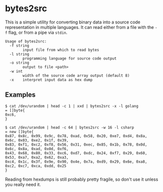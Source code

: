 # bytes2src

This is a simple utility for converting binary data into a source code
representation in multiple languages. It can read either from a file with the
`-f` flag, or from a pipe via `stdin`.

```
Usage of bytes2src:
  -f string
    	input file from which to read bytes
  -l string
    	programming language for source code output
  -o string
    	output to file <path>
  -w int
    	width of the source code array output (default 8)
  -x	interpret input data as hex dump
```

## Examples
```
$ cat /dev/urandom | head -c 1 | xxd | bytes2src -x -l golang
= []byte{
0xc6,
}

$ cat /dev/urandom | head -c 64 | bytes2src -w 16 -l csharp
= new []byte{
0x87, 0x8c, 0x99, 0x9c, 0x78, 0xad, 0x58, 0x20, 0xe7, 0xd4, 0x8a, 0x6c, 0x03, 0xe2, 0x1f, 0x39,
0x83, 0xf1, 0xc2, 0xf8, 0x56, 0x31, 0xec, 0x85, 0x1b, 0x78, 0x0d, 0x6c, 0x8a, 0xad, 0x0d, 0xf6,
0x43, 0x68, 0x80, 0x33, 0xc6, 0xd7, 0xdc, 0x24, 0xf7, 0x29, 0x60, 0x53, 0xa7, 0xa2, 0x62, 0xa3,
0xc4, 0x1c, 0x3f, 0x9e, 0x90, 0x4e, 0x7a, 0xd9, 0x29, 0x6e, 0xa8, 0xc2, 0xc7, 0xca, 0xdd, 0x25
}
```

Reading from hexdumps is still probably pretty fragile, so don't use it unless
you really need it.
